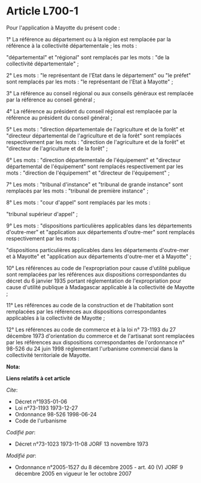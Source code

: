 # Article L700-1

Pour l'application à Mayotte du présent code :

1° La référence au département ou à la région est remplacée par la référence à la collectivité départementale ; les mots :

"départemental" et "régional" sont remplacés par les mots : "de la collectivité départementale" ;

2° Les mots : "le représentant de l'Etat dans le département" ou "le préfet" sont remplacés par les mots : "le représentant
de l'Etat à Mayotte" ;

3° La référence au conseil régional ou aux conseils généraux est remplacée par la référence au conseil général ;

4° La référence au président du conseil régional est remplacée par la référence au président du conseil général ;

5° Les mots : "direction départementale de l'agriculture et de la forêt" et "directeur départemental de l'agriculture et de
la forêt" sont remplacés respectivement par les mots : "direction de l'agriculture et de la forêt" et "directeur de
l'agriculture et de la forêt" ;

6° Les mots : "direction départementale de l'équipement" et "directeur départemental de l'équipement" sont remplacés
respectivement par les mots : "direction de l'équipement" et "directeur de l'équipement" ;

7° Les mots : "tribunal d'instance" et "tribunal de grande instance" sont remplacés par les mots : "tribunal de première
instance" ;

8° Les mots : "cour d'appel" sont remplacés par les mots :

"tribunal supérieur d'appel" ;

9° Les mots : "dispositions particulières applicables dans les départements d'outre-mer" et "application aux départements
d'outre-mer" sont remplacés respectivement par les mots :

"dispositions particulières applicables dans les départements d'outre-mer et à Mayotte" et "application aux départements
d'outre-mer et à Mayotte" ;

10° Les références au code de l'expropriation pour cause d'utilité publique sont remplacées par les références aux
dispositions correspondantes du décret du 6 janvier 1935 portant réglementation de l'expropriation pour cause d'utilité
publique à Madagascar applicable à la collectivité de Mayotte ;

11° Les références au code de la construction et de l'habitation sont remplacées par les références aux dispositions
correspondantes applicables à la collectivité de Mayotte ;

12° Les références au code de commerce et à la loi n° 73-1193 du 27 décembre 1973 d'orientation du commerce et de l'artisanat
sont remplacées par les références aux dispositions correspondantes de l'ordonnance n° 98-526 du 24 juin 1998 réglementant
l'urbanisme commercial dans la collectivité territoriale de Mayotte.

**Nota:**



**Liens relatifs à cet article**

_Cite_:

  - Décret n°1935-01-06
  - Loi n°73-1193 1973-12-27
  - Ordonnance 98-526 1998-06-24
  - Code de l'urbanisme

_Codifié par_:

  - Décret n°73-1023 1973-11-08 JORF 13 novembre 1973

_Modifié par_:

  - Ordonnance n°2005-1527 du 8 décembre 2005 - art. 40 (V) JORF 9 décembre 2005 en vigueur le 1er octobre 2007
